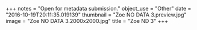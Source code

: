 +++
notes = "Open for metadata submission."
object_use = "Other"
date = "2016-10-19T20:11:35.019139"
thumbnail = "Zoe NO DATA 3.preview.jpg"
image = "Zoe NO DATA 3.2000x2000.jpg"
title = "Zoe ND 3"
+++
